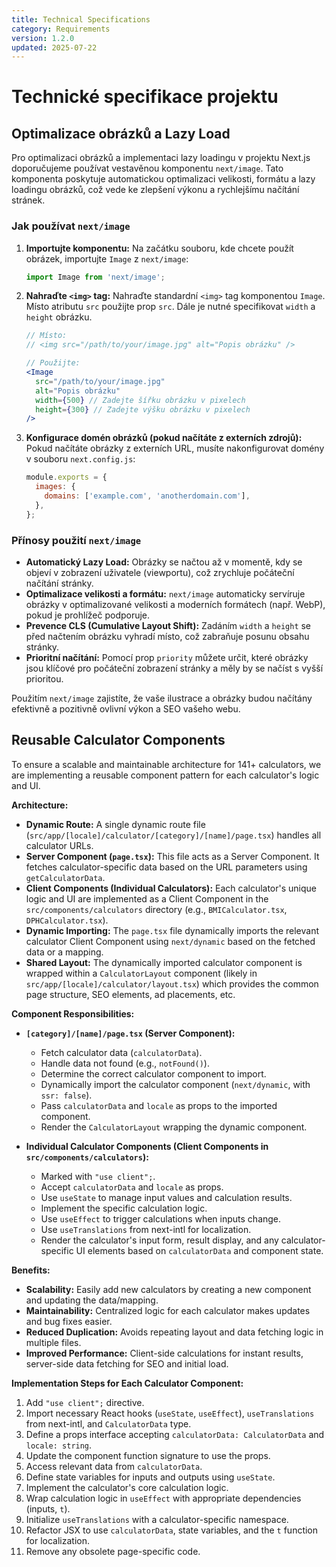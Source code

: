 ```yaml
---
title: Technical Specifications
category: Requirements
version: 1.2.0
updated: 2025-07-22
---
```


# Technické specifikace projektu

## Optimalizace obrázků a Lazy Load

Pro optimalizaci obrázků a implementaci lazy loadingu v projektu Next.js doporučujeme používat vestavěnou komponentu `next/image`. Tato komponenta poskytuje automatickou optimalizaci velikosti, formátu a lazy loadingu obrázků, což vede ke zlepšení výkonu a rychlejšímu načítání stránek.

### Jak používat `next/image`

1.  **Importujte komponentu:** Na začátku souboru, kde chcete použít obrázek, importujte `Image` z `next/image`:

    ```jsx
    import Image from 'next/image';
    ```

2.  **Nahraďte `<img>` tag:** Nahraďte standardní `<img>` tag komponentou `Image`. Místo atributu `src` použijte prop `src`. Dále je nutné specifikovat `width` a `height` obrázku.

    ```jsx
    // Místo:
    // <img src="/path/to/your/image.jpg" alt="Popis obrázku" />

    // Použijte:
    <Image
      src="/path/to/your/image.jpg"
      alt="Popis obrázku"
      width={500} // Zadejte šířku obrázku v pixelech
      height={300} // Zadejte výšku obrázku v pixelech
    />
    ```

3.  **Konfigurace domén obrázků (pokud načítáte z externích zdrojů):** Pokud načítáte obrázky z externích URL, musíte nakonfigurovat domény v souboru `next.config.js`:

    ```javascript
    module.exports = {
      images: {
        domains: ['example.com', 'anotherdomain.com'],
      },
    };
    ```

### Přínosy použití `next/image`

*   **Automatický Lazy Load:** Obrázky se načtou až v momentě, kdy se objeví v zobrazení uživatele (viewportu), což zrychluje počáteční načítání stránky.
*   **Optimalizace velikosti a formátu:** `next/image` automaticky servíruje obrázky v optimalizované velikosti a moderních formátech (např. WebP), pokud je prohlížeč podporuje.
*   **Prevence CLS (Cumulative Layout Shift):** Zadáním `width` a `height` se před načtením obrázku vyhradí místo, což zabraňuje posunu obsahu stránky.
*   **Prioritní načítání:** Pomocí prop `priority` můžete určit, které obrázky jsou klíčové pro počáteční zobrazení stránky a měly by se načíst s vyšší prioritou.

Použitím `next/image` zajistíte, že vaše ilustrace a obrázky budou načítány efektivně a pozitivně ovlivní výkon a SEO vašeho webu.

## Reusable Calculator Components

To ensure a scalable and maintainable architecture for 141+ calculators, we are implementing a reusable component pattern for each calculator's logic and UI.

**Architecture:**

- **Dynamic Route:** A single dynamic route file (`src/app/[locale]/calculator/[category]/[name]/page.tsx`) handles all calculator URLs.
- **Server Component (`page.tsx`):** This file acts as a Server Component. It fetches calculator-specific data based on the URL parameters using `getCalculatorData`.
- **Client Components (Individual Calculators):** Each calculator's unique logic and UI are implemented as a Client Component in the `src/components/calculators` directory (e.g., `BMICalculator.tsx`, `DPHCalculator.tsx`).
- **Dynamic Importing:** The `page.tsx` file dynamically imports the relevant calculator Client Component using `next/dynamic` based on the fetched data or a mapping.
- **Shared Layout:** The dynamically imported calculator component is wrapped within a `CalculatorLayout` component (likely in `src/app/[locale]/calculator/layout.tsx`) which provides the common page structure, SEO elements, ad placements, etc.

**Component Responsibilities:**

- **`[category]/[name]/page.tsx` (Server Component):**
    - Fetch calculator data (`calculatorData`).
    - Handle data not found (e.g., `notFound()`).
    - Determine the correct calculator component to import.
    - Dynamically import the calculator component (`next/dynamic`, with `ssr: false`).
    - Pass `calculatorData` and `locale` as props to the imported component.
    - Render the `CalculatorLayout` wrapping the dynamic component.

- **Individual Calculator Components (Client Components in `src/components/calculators`):**
    - Marked with `"use client";`.
    - Accept `calculatorData` and `locale` as props.
    - Use `useState` to manage input values and calculation results.
    - Implement the specific calculation logic.
    - Use `useEffect` to trigger calculations when inputs change.
    - Use `useTranslations` from next-intl for localization.
    - Render the calculator's input form, result display, and any calculator-specific UI elements based on `calculatorData` and component state.

**Benefits:**

- **Scalability:** Easily add new calculators by creating a new component and updating the data/mapping.
- **Maintainability:** Centralized logic for each calculator makes updates and bug fixes easier.
- **Reduced Duplication:** Avoids repeating layout and data fetching logic in multiple files.
- **Improved Performance:** Client-side calculations for instant results, server-side data fetching for SEO and initial load.

**Implementation Steps for Each Calculator Component:**

1.  Add `"use client";` directive.
2.  Import necessary React hooks (`useState`, `useEffect`), `useTranslations` from next-intl, and `CalculatorData` type.
3.  Define a props interface accepting `calculatorData: CalculatorData` and `locale: string`.
4.  Update the component function signature to use the props.
5.  Access relevant data from `calculatorData`.
6.  Define state variables for inputs and outputs using `useState`.
7.  Implement the calculator's core calculation logic.
8.  Wrap calculation logic in `useEffect` with appropriate dependencies (inputs, `t`).
9.  Initialize `useTranslations` with a calculator-specific namespace.
10. Refactor JSX to use `calculatorData`, state variables, and the `t` function for localization.
11. Remove any obsolete page-specific code.